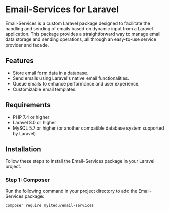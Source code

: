 # Email-Services for Laravel

Email-Services is a custom Laravel package designed to facilitate the handling and sending of emails based on dynamic input from a Laravel application. This package provides a straightforward way to manage email data storage and sending operations, all through an easy-to-use service provider and facade.

## Features

- Store email form data in a database.
- Send emails using Laravel's native email functionalities.
- Queue emails to enhance performance and user experience.
- Customizable email templates.

## Requirements

- PHP 7.4 or higher
- Laravel 8.0 or higher
- MySQL 5.7 or higher (or another compatible database system supported by Laravel)

## Installation

Follow these steps to install the Email-Services package in your Laravel project.

### Step 1: Composer

Run the following command in your project directory to add the Email-Services package:

```bash
composer require myitedu/email-services

